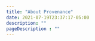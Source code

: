 ```yaml
---
title: "About Provenance"
date: 2021-07-19T23:37:17-05:00
description: ""
pageDescription : ""
---
```

